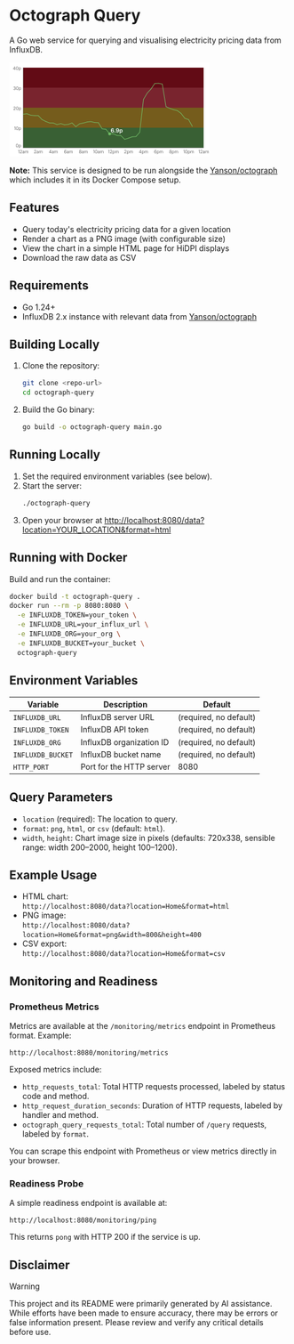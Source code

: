 # Octograph Query

A Go web service for querying and visualising electricity pricing data from InfluxDB. 

<img src="README_example.png" alt="Example chart" width="360" />

**Note:** This service is designed to be run alongside the [Yanson/octograph](https://github.com/Yanson/octograph) which includes it in its Docker Compose setup.

## Features
- Query today's electricity pricing data for a given location
- Render a chart as a PNG image (with configurable size)
- View the chart in a simple HTML page for HiDPI displays
- Download the raw data as CSV

## Requirements
- Go 1.24+
- InfluxDB 2.x instance with relevant data from [Yanson/octograph](https://github.com/Yanson/octograph)

## Building Locally

1. Clone the repository:
   ```sh
   git clone <repo-url>
   cd octograph-query
   ```
2. Build the Go binary:
   ```sh
   go build -o octograph-query main.go
   ```

## Running Locally

1. Set the required environment variables (see below).
2. Start the server:
   ```sh
   ./octograph-query
   ```
3. Open your browser at [http://localhost:8080/data?location=YOUR_LOCATION&format=html](http://localhost:8080/data?location=YOUR_LOCATION&format=html)

## Running with Docker

Build and run the container:
```sh
docker build -t octograph-query .
docker run --rm -p 8080:8080 \
  -e INFLUXDB_TOKEN=your_token \
  -e INFLUXDB_URL=your_influx_url \
  -e INFLUXDB_ORG=your_org \
  -e INFLUXDB_BUCKET=your_bucket \
  octograph-query
```

## Environment Variables

| Variable          | Description              | Default                |
|-------------------|--------------------------|------------------------|
| `INFLUXDB_URL`    | InfluxDB server URL      | (required, no default) |
| `INFLUXDB_TOKEN`  | InfluxDB API token       | (required, no default) |
| `INFLUXDB_ORG`    | InfluxDB organization ID | (required, no default) |
| `INFLUXDB_BUCKET` | InfluxDB bucket name     | (required, no default) |
| `HTTP_PORT`       | Port for the HTTP server | 8080                   |

## Query Parameters

- `location` (required): The location to query.
- `format`: `png`, `html`, or `csv` (default: `html`).
- `width`, `height`: Chart image size in pixels (defaults: 720x338, sensible range: width 200–2000, height 100–1200).

## Example Usage

- HTML chart:  
  `http://localhost:8080/data?location=Home&format=html`
- PNG image:  
  `http://localhost:8080/data?location=Home&format=png&width=800&height=400`
- CSV export:  
  `http://localhost:8080/data?location=Home&format=csv`

## Monitoring and Readiness

### Prometheus Metrics

Metrics are available at the `/monitoring/metrics` endpoint in Prometheus format. Example:

```
http://localhost:8080/monitoring/metrics
```

Exposed metrics include:

- `http_requests_total`: Total HTTP requests processed, labeled by status code and method.
- `http_request_duration_seconds`: Duration of HTTP requests, labeled by handler and method.
- `octograph_query_requests_total`: Total number of `/query` requests, labeled by `format`.

You can scrape this endpoint with Prometheus or view metrics directly in your browser.

### Readiness Probe

A simple readiness endpoint is available at:

```
http://localhost:8080/monitoring/ping
```

This returns `pong` with HTTP 200 if the service is up.

## Disclaimer

> [!WARNING]  
> This project and its README were primarily generated by AI assistance. While efforts have been made to ensure accuracy, there may be errors or false information present. Please review and verify any critical details before use.
    

